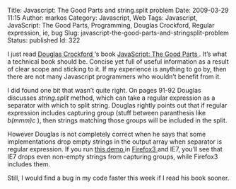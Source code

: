 Title: Javascript: The Good Parts and string.split problem
Date: 2009-03-29 11:15
Author: markos
Category: Javascript, Web
Tags: Javascript, JavaScript: The Good Parts, Programming, Douglas Crockford, Regular expression, ie, bug
Slug: javascript-the-good-parts-and-stringsplit-problem
Status: published
Id: 322

<div>
 <p>
  I just read
  <a class="zem_slink" href="http://crockford.com/" rel="homepage" title="Douglas Crockford">
   Douglas Crockford
  </a>
  ‘s book
  <a href="http://www.amazon.com/gp/product/0596517742?ie=UTF8&amp;tag=devel-20&amp;linkCode=as2&amp;camp=1789&amp;creative=390957&amp;creativeASIN=0596517742">
   JavaScript: The Good Parts
  </a>
  . It’s what a technical book should be. Concise yet full of useful information as a result of clear scope and sticking to it. If my experience is anything to go by, then there are not many Javascript programmers who wouldn’t benefit from it.
 </p>
 <p>
  I did found one bit that wasn’t quite right. On pages 91-92 Douglas discusses
  <em>
   string.split
  </em>
  method, which can take a regular expression as a separator with which to split string. Douglas rightly points out that if regular expression includes capturing group (stuff between paranthesis like
  <em>
   b(mmm)c
  </em>
  ), then strings matching those groups will be included in the split.
 </p>
 <p>
  However Douglas is not completely correct when he says that some implementations drop empty strings in the output array when separator is regular expression. If you run
  <a href="http://markos.gaivo.net/examples/jssplit/index.html">
   this demo
  </a>
  in
  <a class="zem_slink" href="http://www.firefox.com/" rel="homepage" title="Mozilla Firefox 3">
   Firefox3
  </a>
  and IE7, you’ll see that IE7 drops even non-empty strings from capturing groups, while Firefox3 includes them.
 </p>
 <p>
  Still, I would find a bug in my code faster this week if I read his book sooner.
 </p>
</div>
